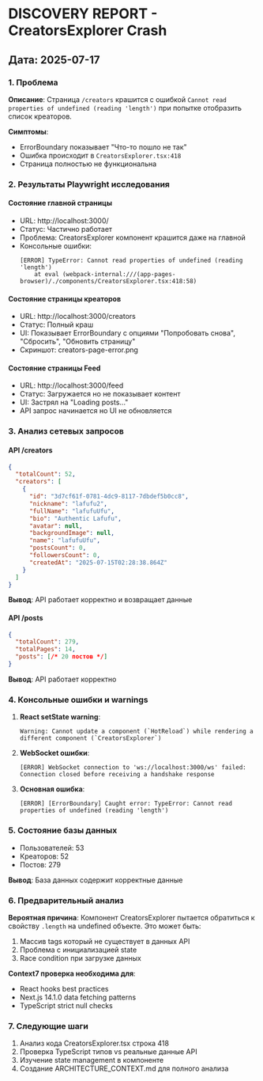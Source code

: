 # DISCOVERY REPORT - CreatorsExplorer Crash
## Дата: 2025-07-17

### 1. Проблема
**Описание**: Страница `/creators` крашится с ошибкой `Cannot read properties of undefined (reading 'length')` при попытке отобразить список креаторов.

**Симптомы**:
- ErrorBoundary показывает "Что-то пошло не так"
- Ошибка происходит в `CreatorsExplorer.tsx:418`
- Страница полностью не функциональна

### 2. Результаты Playwright исследования

#### Состояние главной страницы
- URL: http://localhost:3000/
- Статус: Частично работает
- Проблема: CreatorsExplorer компонент крашится даже на главной
- Консольные ошибки:
  ```
  [ERROR] TypeError: Cannot read properties of undefined (reading 'length')
      at eval (webpack-internal:///(app-pages-browser)/./components/CreatorsExplorer.tsx:418:58)
  ```

#### Состояние страницы креаторов
- URL: http://localhost:3000/creators
- Статус: Полный краш
- UI: Показывает ErrorBoundary с опциями "Попробовать снова", "Сбросить", "Обновить страницу"
- Скриншот: creators-page-error.png

#### Состояние страницы Feed
- URL: http://localhost:3000/feed
- Статус: Загружается но не показывает контент
- UI: Застрял на "Loading posts..."
- API запрос начинается но UI не обновляется

### 3. Анализ сетевых запросов

#### API /creators
```json
{
  "totalCount": 52,
  "creators": [
    {
      "id": "3d7cf61f-0781-4dc9-8117-7dbdef5b0cc8",
      "nickname": "lafufu2",
      "fullName": "lafufuUfu",
      "bio": "Authentic Lafufu",
      "avatar": null,
      "backgroundImage": null,
      "name": "lafufuUfu",
      "postsCount": 0,
      "followersCount": 0,
      "createdAt": "2025-07-15T02:28:38.864Z"
    }
  ]
}
```
**Вывод**: API работает корректно и возвращает данные

#### API /posts
```json
{
  "totalCount": 279,
  "totalPages": 14,
  "posts": [/* 20 постов */]
}
```
**Вывод**: API работает корректно

### 4. Консольные ошибки и warnings

1. **React setState warning**:
   ```
   Warning: Cannot update a component (`HotReload`) while rendering a different component (`CreatorsExplorer`)
   ```

2. **WebSocket ошибки**:
   ```
   [ERROR] WebSocket connection to 'ws://localhost:3000/ws' failed: Connection closed before receiving a handshake response
   ```

3. **Основная ошибка**:
   ```
   [ERROR] [ErrorBoundary] Caught error: TypeError: Cannot read properties of undefined (reading 'length')
   ```

### 5. Состояние базы данных
- Пользователей: 53
- Креаторов: 52
- Постов: 279

**Вывод**: База данных содержит корректные данные

### 6. Предварительный анализ

**Вероятная причина**: Компонент CreatorsExplorer пытается обратиться к свойству `.length` на undefined объекте. Это может быть:
1. Массив tags который не существует в данных API
2. Проблема с инициализацией state
3. Race condition при загрузке данных

**Context7 проверка необходима для**:
- React hooks best practices
- Next.js 14.1.0 data fetching patterns
- TypeScript strict null checks

### 7. Следующие шаги
1. Анализ кода CreatorsExplorer.tsx строка 418
2. Проверка TypeScript типов vs реальные данные API
3. Изучение state management в компоненте
4. Создание ARCHITECTURE_CONTEXT.md для полного анализа 